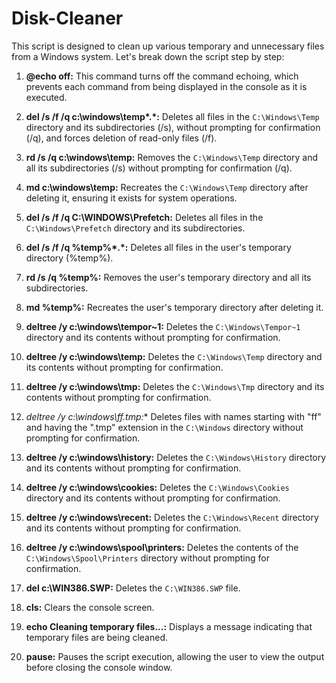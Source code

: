 # Disk-Cleaner

This script is designed to clean up various temporary and unnecessary files from a Windows system. Let's break down the script step by step:

1. **@echo off:** This command turns off the command echoing, which prevents each command from being displayed in the console as it is executed.

2. **del /s /f /q c:\windows\temp\*.*:** Deletes all files in the `C:\Windows\Temp` directory and its subdirectories (/s), without prompting for confirmation (/q), and forces deletion of read-only files (/f).

3. **rd /s /q c:\windows\temp:** Removes the `C:\Windows\Temp` directory and all its subdirectories (/s) without prompting for confirmation (/q).

4. **md c:\windows\temp:** Recreates the `C:\Windows\Temp` directory after deleting it, ensuring it exists for system operations.

5. **del /s /f /q C:\WINDOWS\Prefetch:** Deletes all files in the `C:\Windows\Prefetch` directory and its subdirectories.

6. **del /s /f /q %temp%\*.*:** Deletes all files in the user's temporary directory (%temp%).

7. **rd /s /q %temp%:** Removes the user's temporary directory and all its subdirectories.

8. **md %temp%:** Recreates the user's temporary directory after deleting it.

9. **deltree /y c:\windows\tempor~1:** Deletes the `C:\Windows\Tempor~1` directory and its contents without prompting for confirmation.

10. **deltree /y c:\windows\temp:** Deletes the `C:\Windows\Temp` directory and its contents without prompting for confirmation.

11. **deltree /y c:\windows\tmp:** Deletes the `C:\Windows\Tmp` directory and its contents without prompting for confirmation.

12. **deltree /y c:\windows\ff*.tmp:** Deletes files with names starting with "ff" and having the ".tmp" extension in the `C:\Windows` directory without prompting for confirmation.

13. **deltree /y c:\windows\history:** Deletes the `C:\Windows\History` directory and its contents without prompting for confirmation.

14. **deltree /y c:\windows\cookies:** Deletes the `C:\Windows\Cookies` directory and its contents without prompting for confirmation.

15. **deltree /y c:\windows\recent:** Deletes the `C:\Windows\Recent` directory and its contents without prompting for confirmation.

16. **deltree /y c:\windows\spool\printers:** Deletes the contents of the `C:\Windows\Spool\Printers` directory without prompting for confirmation.

17. **del c:\WIN386.SWP:** Deletes the `C:\WIN386.SWP` file.

18. **cls:** Clears the console screen.

19. **echo Cleaning temporary files...:** Displays a message indicating that temporary files are being cleaned.

20. **pause:** Pauses the script execution, allowing the user to view the output before closing the console window.


